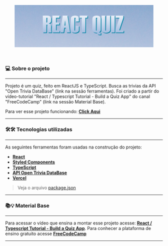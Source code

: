<p align="center">
   <img src="./src/images/logo.PNG" alt="React Quiz"/>
</p>

</br>

### 💻 Sobre o projeto

---

Projeto é um quiz, feito em ReactJS e TypeScript. Busca as trivias da API "Open Trivia DataBase" (link na sessão ferramentas).
Foi criado a partir do vídeo-tutorial "React / Typescript Tutorial - Build a Quiz App" do canal "FreeCodeCamp" (link na sessão Material Base).

Para ver esse projeto funcionando: **[Click Aqui](https://quiz-react-app.vercel.app/)**

---

### 🛠🛠 Tecnologias utilizadas

---

As seguintes ferramentas foram usadas na construção do projeto:

- **[React](https://reactjs.org/)**
- **[Styled Components](https://github.com/styled-components/styled-components)**
- **[TypeScript](https://www.typescriptlang.org/)**
- **[API Open Trivia DataBase](https://opentdb.com/api_config.php)**
- **[Vercel](https://vercel.com/)**

> Veja o arquivo [package.json](https://github.com/fagnerzulin/quiz-react-app/blob/main/package.json)

---

### 📚💡 Material Base

---

Para acessar o vídeo que ensina a montar esse projeto acesse: **[React / Typescript Tutorial - Build a Quiz App](https://www.youtube.com/watch?v=F2JCjVSZlG0)**. Para conhecer a plataforma de ensino gratuito acesse **[FreeCodeCamp](https://www.freecodecamp.org/learn/)**

---
